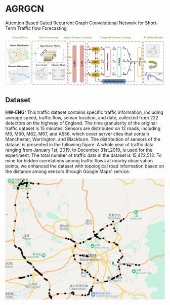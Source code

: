 # AGRGCN

Attention Based Gated Recurrent Graph Convolutional Network for Short-Term Traffic flow Forecasting

<img src="https://github.com/WhutWzh/MyPic/blob/main/AGRGCN.png?raw=true" alt="image"  />

## Dataset

**HW-ENG:** This traffic dataset contains specific traffic information, including average speed, traffic flow, sensor location, and date, collected from 222 detectors on the highway of England. The time granularity of the original traffic dataset is 15 minutes. Sensors are distributed on 12 roads, including M6, M60, M62, M67, and A556, which cover server cites that contain Manchester, Warrington, and Blackburn. The distribution of sensors of the dataset is presented in the following figure. A whole year of traffic data ranging from January 1st, 2019, to December 31st,2019, is used for the experiment. The total number of traffic data in the dataset is 15,472,512. To mine for hidden correlations among traffic flows at nearby observation points, we enhanced the dataset with topological road information based on the distance among sensors through Google Maps' service.

<img src="https://github.com/WhutWzh/MyPic/blob/main/dataSet-sensor-Distribution.png?raw=true" alt="image" style="zoom:50%;" />



​                               

